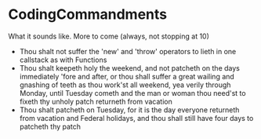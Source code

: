 # CodingCommandments
What it sounds like. More to come (always, not stopping at 10)

* Thou shalt not suffer the 'new' and 'throw' operators to lieth in one callstack as with Functions
* Thou shalt keepeth holy the weekend, and not patcheth on the days immediately 'fore and after, or thou shall suffer a great wailing and gnashing of teeth as thou work'st all weekend, yea verily through Monday, until Tuesday cometh and the man or woman thou need'st to fixeth thy unholy patch returneth from vacation
* Thou shalt patcheth on Tuesday, for it is the day everyone returneth from vacation and Federal holidays, and thou shall still have four days to patcheth thy patch
